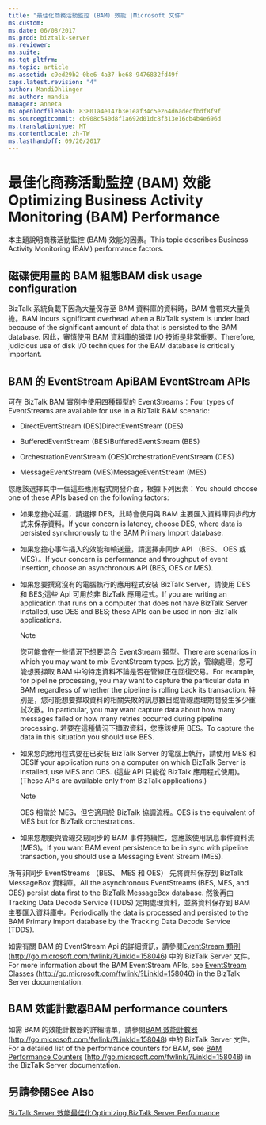 ```yaml
---
title: "最佳化商務活動監控 (BAM) 效能 |Microsoft 文件"
ms.custom: 
ms.date: 06/08/2017
ms.prod: biztalk-server
ms.reviewer: 
ms.suite: 
ms.tgt_pltfrm: 
ms.topic: article
ms.assetid: c9ed29b2-0be6-4a37-be68-9476832fd49f
caps.latest.revision: "4"
author: MandiOhlinger
ms.author: mandia
manager: anneta
ms.openlocfilehash: 83801a4e147b3e1eaf34c5e264d6adecfbdf8f9f
ms.sourcegitcommit: cb908c540d8f1a692d01dc8f313e16cb4b4e696d
ms.translationtype: MT
ms.contentlocale: zh-TW
ms.lasthandoff: 09/20/2017
---
```

# <a name="optimizing-business-activity-monitoring-bam-performance"></a><span data-ttu-id="3073e-102">最佳化商務活動監控 (BAM) 效能</span><span class="sxs-lookup"><span data-stu-id="3073e-102">Optimizing Business Activity Monitoring (BAM) Performance</span></span>
<span data-ttu-id="3073e-103">本主題說明商務活動監控 (BAM) 效能的因素。</span><span class="sxs-lookup"><span data-stu-id="3073e-103">This topic describes Business Activity Monitoring (BAM) performance factors.</span></span>  
  
## <a name="bam-disk-usage-configuration"></a><span data-ttu-id="3073e-104">磁碟使用量的 BAM 組態</span><span class="sxs-lookup"><span data-stu-id="3073e-104">BAM disk usage configuration</span></span>  
 <span data-ttu-id="3073e-105">BizTalk 系統負載下因為大量保存至 BAM 資料庫的資料時，BAM 會帶來大量負擔。</span><span class="sxs-lookup"><span data-stu-id="3073e-105">BAM incurs significant overhead when a BizTalk system is under load because of the significant amount of data that is persisted to the BAM database.</span></span> <span data-ttu-id="3073e-106">因此，審慎使用 BAM 資料庫的磁碟 I/O 技術是非常重要。</span><span class="sxs-lookup"><span data-stu-id="3073e-106">Therefore, judicious use of disk I/O techniques for the BAM database is critically important.</span></span>  
  
## <a name="bam-eventstream-apis"></a><span data-ttu-id="3073e-107">BAM 的 EventStream Api</span><span class="sxs-lookup"><span data-stu-id="3073e-107">BAM EventStream APIs</span></span>  
 <span data-ttu-id="3073e-108">可在 BizTalk BAM 實例中使用四種類型的 EventStreams︰</span><span class="sxs-lookup"><span data-stu-id="3073e-108">Four types of EventStreams are available for use in a BizTalk BAM scenario:</span></span>  
  
-   <span data-ttu-id="3073e-109">DirectEventStream (DES)</span><span class="sxs-lookup"><span data-stu-id="3073e-109">DirectEventStream (DES)</span></span>  
  
-   <span data-ttu-id="3073e-110">BufferedEventStream (BES)</span><span class="sxs-lookup"><span data-stu-id="3073e-110">BufferedEventStream (BES)</span></span>  
  
-   <span data-ttu-id="3073e-111">OrchestrationEventStream (OES)</span><span class="sxs-lookup"><span data-stu-id="3073e-111">OrchestrationEventStream (OES)</span></span>  
  
-   <span data-ttu-id="3073e-112">MessageEventStream (MES)</span><span class="sxs-lookup"><span data-stu-id="3073e-112">MessageEventStream (MES)</span></span>  
  
 <span data-ttu-id="3073e-113">您應該選擇其中一個這些應用程式開發介面，根據下列因素：</span><span class="sxs-lookup"><span data-stu-id="3073e-113">You should choose one of these APIs based on the following factors:</span></span>  
  
-   <span data-ttu-id="3073e-114">如果您擔心延遲，請選擇 DES，此時會使用與 BAM 主要匯入資料庫同步的方式來保存資料。</span><span class="sxs-lookup"><span data-stu-id="3073e-114">If your concern is latency, choose DES, where data is persisted synchronously to the BAM Primary Import database.</span></span>  
  
-   <span data-ttu-id="3073e-115">如果您擔心事件插入的效能和輸送量，請選擇非同步 API （BES、 OES 或 MES）。</span><span class="sxs-lookup"><span data-stu-id="3073e-115">If your concern is performance and throughput of event insertion, choose an asynchronous API (BES, OES or MES).</span></span>  
  
-   <span data-ttu-id="3073e-116">如果您要撰寫沒有的電腦執行的應用程式安裝 BizTalk Server，請使用 DES 和 BES;這些 Api 可用於非 BizTalk 應用程式。</span><span class="sxs-lookup"><span data-stu-id="3073e-116">If you are writing an application that runs on a computer that does not have BizTalk Server installed, use DES and BES; these APIs can be used in non-BizTalk applications.</span></span>  
  
    > [!NOTE]  
    >  <span data-ttu-id="3073e-117">您可能會在一些情況下想要混合 EventStream 類型。</span><span class="sxs-lookup"><span data-stu-id="3073e-117">There are scenarios in which you may want to mix EventStream types.</span></span> <span data-ttu-id="3073e-118">比方說，管線處理，您可能想要擷取 BAM 中的特定資料不論是否在管線正在回復交易。</span><span class="sxs-lookup"><span data-stu-id="3073e-118">For example, for pipeline processing, you may want to capture the particular data in BAM regardless of whether the pipeline is rolling back its transaction.</span></span> <span data-ttu-id="3073e-119">特別是，您可能想要擷取資料的相關失敗的訊息數目或管線處理期間發生多少重試次數。</span><span class="sxs-lookup"><span data-stu-id="3073e-119">In particular, you may want capture data about how many messages failed or how many retries occurred during pipeline processing.</span></span> <span data-ttu-id="3073e-120">若要在這種情況下擷取資料，您應該使用 BES。</span><span class="sxs-lookup"><span data-stu-id="3073e-120">To capture the data in this situation you should use BES.</span></span>  
  
-   <span data-ttu-id="3073e-121">如果您的應用程式要在已安裝 BizTalk Server 的電腦上執行，請使用 MES 和 OES</span><span class="sxs-lookup"><span data-stu-id="3073e-121">If your application runs on a computer on which BizTalk Server is installed, use MES and OES.</span></span> <span data-ttu-id="3073e-122">(這些 API 只能從 BizTalk 應用程式使用)。</span><span class="sxs-lookup"><span data-stu-id="3073e-122">(These APIs are available only from BizTalk applications.)</span></span>  
  
    > [!NOTE]  
    >  <span data-ttu-id="3073e-123">OES 相當於 MES，但它適用於 BizTalk 協調流程。</span><span class="sxs-lookup"><span data-stu-id="3073e-123">OES is the equivalent of MES but for BizTalk orchestrations.</span></span>  
  
-   <span data-ttu-id="3073e-124">如果您想要與管線交易同步的 BAM 事件持續性，您應該使用訊息事件資料流 (MES)。</span><span class="sxs-lookup"><span data-stu-id="3073e-124">If you want BAM event persistence to be in sync with pipeline transaction, you should use a Messaging Event Stream (MES).</span></span>  
  
 <span data-ttu-id="3073e-125">所有非同步 EventStreams （BES、 MES 和 OES） 先將資料保存到 BizTalk MessageBox 資料庫。</span><span class="sxs-lookup"><span data-stu-id="3073e-125">All the asynchronous EventStreams (BES, MES, and OES) persist data first to the BizTalk MessageBox database.</span></span> <span data-ttu-id="3073e-126">然後再由 Tracking Data Decode Service (TDDS) 定期處理資料，並將資料保存到 BAM 主要匯入資料庫中。</span><span class="sxs-lookup"><span data-stu-id="3073e-126">Periodically the data is processed and persisted to the BAM Primary Import database by the Tracking Data Decode Service (TDDS).</span></span>  
  
 <span data-ttu-id="3073e-127">如需有關 BAM 的 EventStream Api 的詳細資訊，請參閱[EventStream 類別](http://go.microsoft.com/fwlink/?LinkId=158046)(http://go.microsoft.com/fwlink/?LinkId=158046) 中的 BizTalk Server 文件。</span><span class="sxs-lookup"><span data-stu-id="3073e-127">For more information about the BAM EventStream APIs, see [EventStream Classes](http://go.microsoft.com/fwlink/?LinkId=158046) (http://go.microsoft.com/fwlink/?LinkId=158046) in the BizTalk Server documentation.</span></span>  
  
## <a name="bam-performance-counters"></a><span data-ttu-id="3073e-128">BAM 效能計數器</span><span class="sxs-lookup"><span data-stu-id="3073e-128">BAM performance counters</span></span>  
 <span data-ttu-id="3073e-129">如需 BAM 的效能計數器的詳細清單，請參閱[BAM 效能計數器](http://go.microsoft.com/fwlink/?LinkId=158048)(http://go.microsoft.com/fwlink/?LinkId=158048) 中的 BizTalk Server 文件。</span><span class="sxs-lookup"><span data-stu-id="3073e-129">For a detailed list of the performance counters for BAM, see [BAM Performance Counters](http://go.microsoft.com/fwlink/?LinkId=158048) (http://go.microsoft.com/fwlink/?LinkId=158048) in the BizTalk Server documentation.</span></span>  
  
## <a name="see-also"></a><span data-ttu-id="3073e-130">另請參閱</span><span class="sxs-lookup"><span data-stu-id="3073e-130">See Also</span></span>  
 [<span data-ttu-id="3073e-131">BizTalk Server 效能最佳化</span><span class="sxs-lookup"><span data-stu-id="3073e-131">Optimizing BizTalk Server Performance</span></span>](../technical-guides/optimizing-biztalk-server-performance.md)